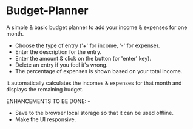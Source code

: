 # Budget-Planner

A simple & basic budget planner to add your income & expenses for one month.
- Choose the type of entry ('+' for income, '-' for expense).
- Enter the description for the entry.
- Enter the amount & click on the button (or 'enter' key).
- Delete an entry if you feel it's wrong.
- The percentage of expenses is shown based on your total income.

It automatically calculates the incomes & expenses for that month and displays the remaining budget.

ENHANCEMENTS TO BE DONE: -
- Save to the browser local storage so that it can be used offline.
- Make the UI responsive.
